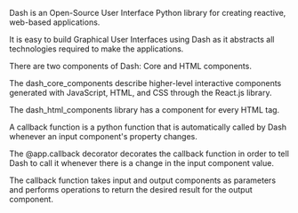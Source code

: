 Dash is an Open-Source User Interface Python library for creating reactive, web-based applications.

It is easy to build Graphical User Interfaces using Dash as it abstracts all technologies required to make the applications.

There are two components of Dash: Core and HTML components.

The dash_core_components describe higher-level interactive components generated with JavaScript, HTML, and CSS through the React.js library.

The dash_html_components library has a component for every HTML tag.

A callback function is a python function that is automatically called by Dash whenever an input component's property changes.

The @app.callback decorator decorates the callback function in order to tell Dash to call it whenever there is a change in the input component value.

The callback function takes input and output components as parameters and performs operations to return the desired result for the output component.